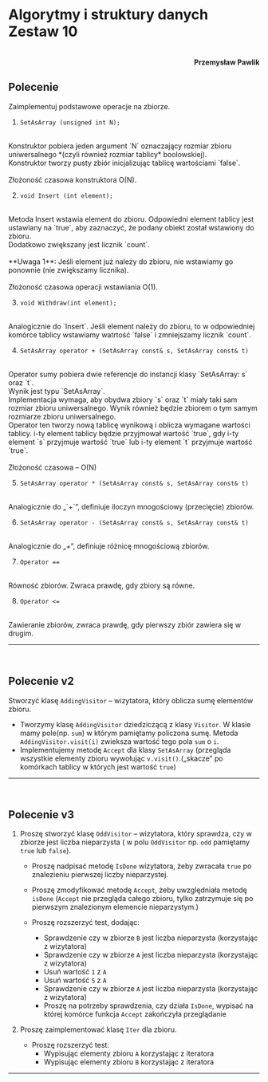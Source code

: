 # **Algorytmy i struktury danych** <br/> **Zestaw 10**
<br>
<div style="text-align: right"><b>Przemysław Pawlik</b></div>

## **Polecenie**
Zaimplementuj podstawowe operacje na zbiorze.

1. `SetAsArray (unsigned int N);` 
<br>
Konstruktor pobiera jeden argument `N` oznaczający rozmiar zbioru uniwersalnego *(czyli również rozmiar tablicy*
boolowskiej). 
<br>
Konstruktor tworzy pusty zbiór inicjalizując tablicę wartościami `false`. 
<br>
<br>
Złożoność czasowa konstruktora O(N). 

2. `void Insert (int element);` 
<br>
Metoda Insert wstawia element do zbioru. Odpowiedni element tablicy jest ustawiany na `true`, aby zaznaczyć, że podany obiekt został wstawiony do zbioru. 
<br>
Dodatkowo zwiększany jest licznik `count`.
<br>
<br>
**Uwaga 1**: Jeśli element już należy do zbioru, nie wstawiamy go ponownie (nie zwiększamy licznika). 
<br>
<br>
Złożoność czasowa operacji wstawiania O(1).

3. `void Withdraw(int element);`
<br> 
Analogicznie do `Insert`. Jeśli element należy do zbioru,
to w odpowiedniej komórce tablicy wstawiamy watrtość `false` i zmniejszamy licznik `count`. 

4. `SetAsArray operator + (SetAsArray const& s, SetAsArray const& t)`
<br>
Operator sumy pobiera dwie referencje do instancji klasy `SetAsArray: s` oraz `t`.
<br>
Wynik jest typu `SetAsArray`. 
<br>
Implementacja wymaga, aby obydwa zbiory `s` oraz `t` miały taki sam rozmiar zbioru uniwersalnego. Wynik również będzie zbiorem o tym samym rozmiarze zbioru uniwersalnego. 
<br>
Operator ten tworzy nową tablicę wynikową i oblicza wymagane wartości tablicy. i-ty element tablicy będzie przyjmował wartość `true`, gdy i-ty element `s` przyjmuje wartość `true` lub i-ty element `t` przyjmuje wartość `true`.
<br>
<br>
Złożoność czasowa – O(N)

5. `SetAsArray operator * (SetAsArray const& s, SetAsArray const& t)`
<br>
Analogicznie do „`+`”, definiuje iloczyn mnogościowy (przecięcie) zbiorów.

6. `SetAsArray operator - (SetAsArray const& s, SetAsArray const& t)`
<br>
Analogicznie do „+”, definiuje różnicę mnogościową zbiorów.

7. `Operator ==` 
<br>
Równość zbiorów. Zwraca prawdę, gdy zbiory są równe.

8. `Operator <=`
<br>
Zawieranie zbiorów, zwraca prawdę, gdy pierwszy zbiór zawiera się w drugim. 

----------
<br>

## **Polecenie v2**
Stworzyć klasę `AddingVisitor` – wizytatora, który oblicza sumę elementów zbioru.
* Tworzymy klasę `AddingVisitor` dziedziczącą z klasy `Visitor`. W klasie mamy pole(np. `sum`) w którym pamiętamy policzona sumę. Metoda `AddingVisitor.visit(i)` zwieksza wartość tego pola `sum` o `i`. 
* Implementujemy metodę `Accept` dla klasy `SetAsArray` (przegląda wszystkie elementy zbioru wywołując `v.visit()`.(„skacze” po komórkach tablicy w których jest wartość `true`) 

----------
<br>

## **Polecenie v3**
1. Proszę stworzyć klasę `OddVisitor` – wizytatora, który sprawdza, czy w zbiorze jest liczba nieparzysta ( w polu `OddVisitor` np. `odd` pamiętamy `true` lub `false`). 
    * Proszę nadpisać metodę `IsDone` wizytatora, żeby zwracała `true` po znalezieniu pierwszej liczby nieparzystej. 
    * Proszę zmodyfikować metodę `Accept`, żeby uwzględniała metodę `isDone` (`Accept` nie przegląda całego zbioru, tylko zatrzymuje się po pierwszym znalezionym elemencie nieparzystym.) 

    * Proszę rozszerzyć test, dodając:
        * Sprawdzenie czy w zbiorze `B` jest liczba nieparzysta (korzystając z wizytatora)
        * Sprawdzenie czy w zbiorze `A` jest liczba nieparzysta (korzystając z wizytatora)
        * Usuń wartość `1` z `A`
        * Usuń wartość `5` z `A`
        * Sprawdzenie czy w zbiorze `A` jest liczba nieparzysta (korzystając z wizytatora)
        * Proszę na potrzeby sprawdzenia, czy działa `IsDone`, wypisać na której komórce funkcja `Accept` zakończyła przeglądanie 

3. Proszę zaimplementować klasę `Iter` dla zbioru.

    * Proszę rozszerzyć test:
        * Wypisując elementy zbioru `A` korzystając z iteratora
        * Wypisując elementy zbioru `B` korzystając z iteratora 

----------
<br>